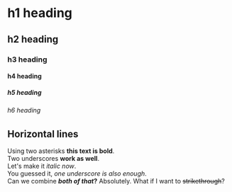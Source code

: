 # h1 heading
## h2 heading 
### h3 heading
#### h4 heading
##### h5 heading
###### h6 heading


## Horizontal lines
Using two asterisks **this text is bold**.  
Two underscores __work as well__.  
Let's make it *italic now*.  
You guessed it, _one underscore is also enough_.  
Can we combine **_both of that_?** Absolutely.
What if I want to ~~strikethrough~~?
